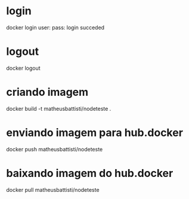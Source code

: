 # login
docker login
user:
pass:
login succeded

# logout
docker logout

# criando imagem
docker build -t matheusbattisti/nodeteste .

# enviando imagem para hub.docker
docker push matheusbattisti/nodeteste

# baixando imagem do hub.docker
docker pull matheusbattisti/nodeteste